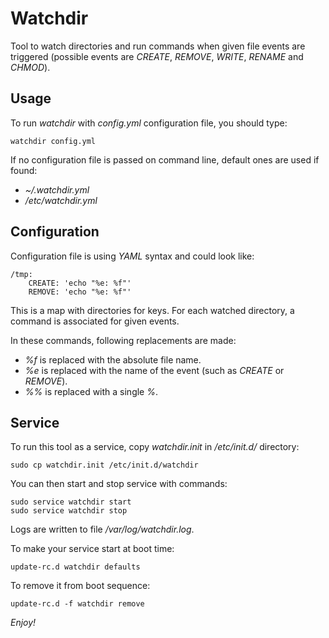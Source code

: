 Watchdir
========

Tool to watch directories and run commands when given file events are triggered (possible events are *CREATE*, *REMOVE*, *WRITE*, *RENAME* and *CHMOD*).

Usage
-----

To run *watchdir* with *config.yml* configuration file, you should type:

    watchdir config.yml

If no configuration file is passed on command line, default ones are used if found:

- *~/.watchdir.yml*
- */etc/watchdir.yml*

Configuration
-------------

Configuration file is using *YAML* syntax and could look like:

    /tmp:
        CREATE: 'echo "%e: %f"'
        REMOVE: 'echo "%e: %f"'

This is a map with directories for keys. For each watched directory, a command is associated for given events.

In these commands, following replacements are made:

- *%f* is replaced with the absolute file name.
- *%e* is replaced with the name of the event (such as *CREATE* or *REMOVE*).
- *%%* is replaced with a single *%*.

Service
-------

To run this tool as a service, copy *watchdir.init* in */etc/init.d/* directory:

    sudo cp watchdir.init /etc/init.d/watchdir

You can then start and stop service with commands:

    sudo service watchdir start
    sudo service watchdir stop

Logs are written to file */var/log/watchdir.log*.

To make your service start at boot time:

    update-rc.d watchdir defaults

To remove it from boot sequence:

    update-rc.d -f watchdir remove

*Enjoy!*

